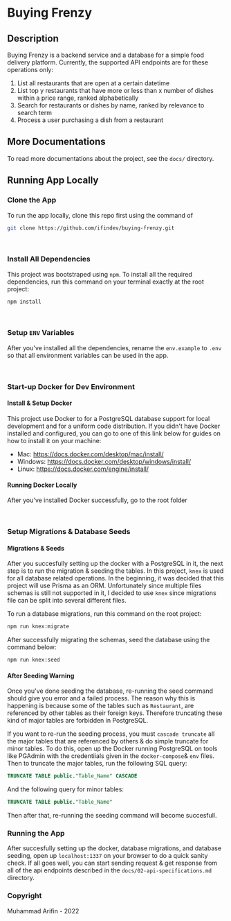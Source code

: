 # Buying Frenzy

## Description

Buying Frenzy is a backend service and a database for a simple food delivery platform. Currently, the supported API endpoints are for these operations only:

1. List all restaurants that are open at a certain datetime
2. List top y restaurants that have more or less than x number of dishes within a price range, ranked alphabetically
3. Search for restaurants or dishes by name, ranked by relevance to search term
4. Process a user purchasing a dish from a restaurant

## More Documentations

To read more documentations about the project, see the `docs/` directory.

## Running App Locally

### Clone the App

To run the app locally, clone this repo first using the command of

```bash
git clone https://github.com/ifindev/buying-frenzy.git
```

<br>

### Install All Dependencies

This project was bootstraped using `npm`. To install all the required dependencies, run this command on your terminal exactly at the root project:

```bash
npm install
```

<br/>

### Setup `ENV` Variables

After you've installed all the dependencies, rename the `env.example` to `.env` so that all environment variables can be used in the app.

<br>

### Start-up Docker for Dev Environment

#### Install & Setup Docker

This project use Docker to for a PostgreSQL database support for local development and for a uniform code distribution. If you didn't have Docker installed and configured, you can go to one of this link below for guides on how to install it on your machine:

- Mac: https://docs.docker.com/desktop/mac/install/
- Windows: https://docs.docker.com/desktop/windows/install/
- Linux: https://docs.docker.com/engine/install/

#### Running Docker Locally

After you've installed Docker successfully, go to the root folder

<br/>

### Setup Migrations & Database Seeds

#### Migrations & Seeds

After you succesfully setting up the docker with a PostgreSQL in it, the next step is to run the migration & seeding the tables. In this project, `knex` is used for all database related operations. In the beginning, it was decided that this project will use Prisma as an ORM. Unfortunately since multiple files schemas is still not supported in it, I decided to use `knex` since migrations file can be split into several different files.

To run a database migrations, run this command on the root project:

```bash
npm run knex:migrate
```

After successfully migrating the schemas, seed the database using the command below:

```bash
npm run knex:seed
```

#### After Seeding Warning

Once you've done seeding the database, re-running the seed command should give you error and a failed process. The reason why this is happening is because some of the tables such as `Restaurant`, are referenced by other tables as their foreign keys. Therefore truncating these kind of major tables are forbidden in PostgreSQL.

If you want to re-run the seeding process, you must `cascade truncate` all the major tables that are referenced by others & do simple truncate for minor tables. To do this, open up the Docker running PostgreSQL on tools like PGAdmin with the credentiials given in the `docker-compose`& `env` files. Then to truncate the major tables, run the following SQL query:

```SQL
TRUNCATE TABLE public."Table_Name" CASCADE
```

And the following query for minor tables:

```SQL
TRUNCATE TABLE public."Table_Name"
```

Then after that, re-running the seeding command will become succesfull.
<br>

### Running the App

After succesfully setting up the docker, database migrations, and database seeding, open up `localhost:1337` on your browser to do a quick sanity check. If all goes well, you can start sending request & get response from all of the api endpoints described in the `docs/02-api-specifications.md` directory.

### Copyright

Muhammad Arifin - 2022
